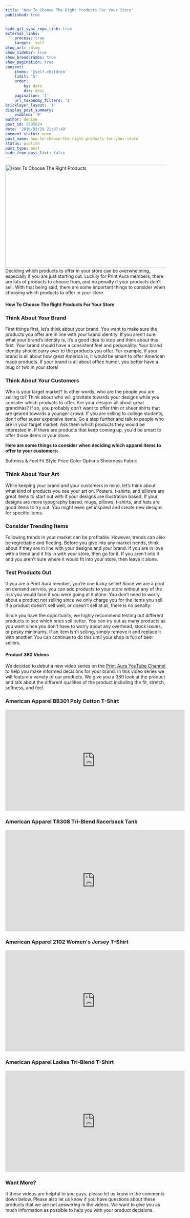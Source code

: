 ```yaml
---
title: 'How To Choose The Right Products For Your Store'
published: true


hide_git_sync_repo_link: true
external_links:
    process: true
    target: _self
blog_url: /blog
show_sidebar: true
show_breadcrumbs: true
show_pagination: true
content:
    items: '@self.children'
    limit: '5'
    order:
        by: date
        dir: desc
    pagination: '1'
    url_taxonomy_filters: '1'
bricklayer_layout: '1'
display_post_summary:
    enabled: '0'
author: denise
post_id: 2205624
date: '2016/03/29 21:07:49'
comment_status: open
post_name: how-to-choose-the-right-products-for-your-store
status: publish
post_type: post
hide_from_post_list: false
---
```


<img class="alignnone size-full wp-image-2205808" src="https://printaura.com/wp-content/uploads/2016/03/choosing-product-blog-banner.jpg" alt="How To Choose The Right Products" width="889" height="321" />
Deciding which products to offer in your store can be overwhelming, especially if you are just starting out. Luckily for Print Aura members, there are lots of products to choose from, and no penalty if your products don’t sell. With that being said, there are some important things to consider when choosing which products to offer in your store.
<h4>How To Choose The Right Products For Your Store</h4>
<h3>Think About Your Brand</h3>
First things first, let’s think about your brand. You want to make sure the products you offer are in line with your brand identity. If you aren’t sure what your brand’s identity is, it’s a good idea to stop and think about this first. Your brand should have a consistent feel and personality. Your brand identity should carry over to the products you offer. For example, if your brand is all about how great America is, it would be smart to offer American made products. If your brand is all about office humor, you better have a mug or two in your store!
<h3>Think About Your Customers</h3>
Who is your target market? In other words, who are the people you are selling to? Think about who will gravitate towards your designs while you consider which products to offer. Are your designs all about great grandmas? If so, you probably don’t want to offer thin or sheer shirts that are geared towards a younger crowd. If you are selling to college students, don’t offer super expensive items. Go a step further and talk to people who are in your target market. Ask them which products they would be interested in. If there are products that keep coming up, you'd be smart to offer those items in your store.

<strong>Here are some things to consider when deciding which apparel items to offer to your customers:</strong>

<span class="dashicons dashicons-yes"></span>Softness &amp; Feel
<span class="dashicons dashicons-yes"></span>Fit
<span class="dashicons dashicons-yes"></span>Style
<span class="dashicons dashicons-yes"></span>Price
<span class="dashicons dashicons-yes"></span>Color Options
<span class="dashicons dashicons-yes"></span>Sheerness
<span class="dashicons dashicons-yes"></span>Fabric

<h3>Think About Your Art</h3>
While keeping your brand and your customers in mind, let’s think about what kind of products you see your art on. Posters, t-shirts, and pillows are great items to start out with if your designs are illustration based. If your designs are more typography based, mugs, pillows, t-shirts, and hats are good items to try out. You might even get inspired and create new designs for specific items.
<h3>Consider Trending Items</h3>
Following trends in your market can be profitable. However, trends can also be regrettable and fleeting. Before you give into any market trends, think about if they are in line with your designs and your brand. If you are in love with a trend and it fits in with your store, then go for it. If you aren’t into it and you aren't sure where it would fit into your store, then leave it alone.
<h3>Test Products Out</h3>
If you are a Print Aura member, you’re one lucky seller! Since we are a print on demand service, you can add products to your store without any of the risk you would face if you were going at it alone. You don’t need to worry about a product not selling since we only charge you for the items you sell. If a product doesn’t sell well, or doesn't sell at all, there is no penalty.

Since you have the opportunity, we highly recommend testing out different products to see which ones sell better. You can try out as many products as you want since you don’t have to worry about any overhead, stock issues, or pesky minimums. If an item isn't selling, simply remove it and replace it with another. You can continue to do this until your shop is full of best sellers.
<h4>Product 360 Videos</h4>
We decided to debut a new video series on the <a href="https://www.youtube.com/user/printaura" target="_blank">Print Aura YouTube Channel</a> to help you make informed decisions for your brand. In this video series we will feature a variety of our products. We give you a 360 look at the product and talk about the different qualities of the product including the fit, stretch, softness, and feel.
<h3>American Apparel BB301 Poly Cotton T-Shirt</h3>
<iframe src="https://www.youtube.com/embed/534oHJh5tC8" width="560" height="315" frameborder="0" allowfullscreen="allowfullscreen"></iframe>
<h3>American Apparel TR308 Tri-Blend Racerback Tank</h3>
<iframe src="https://www.youtube.com/embed/cS1P9kUsY-Y" width="560" height="315" frameborder="0" allowfullscreen="allowfullscreen"></iframe>
<h3>American Apparel 2102 Women's Jersey T-Shirt</h3>
<iframe src="https://www.youtube.com/embed/R1vqpzDkKto" width="560" height="315" frameborder="0" allowfullscreen="allowfullscreen"></iframe>
<h3>American Apparel Ladies Tri-Blend T-Shirt</h3>
<iframe src="https://www.youtube.com/embed/t6yYEVBG41U" width="560" height="315" frameborder="0" allowfullscreen="allowfullscreen"></iframe>
<h3>Want More?</h3>
If these videos are helpful to you guys, please let us know in the comments down below. Please also let us know if you have questions about these products that we are not answering in the videos. We want to give you as much information as possible to help you with your product decisions.